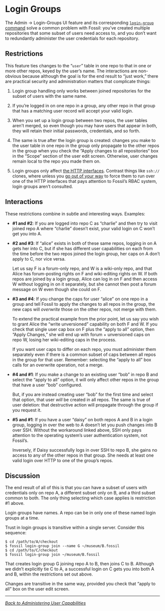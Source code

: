# Login Groups

The Admin → Login-Groups UI feature and its corresponding [`login-group`
command][lg] solve a common problem with Fossil: you’ve created multiple
repositories that some subset of users need access to, and you
don’t want to redundantly administer the user credentials for each
repository.


## Restrictions

This feature ties changes to the “`user`” table in one repo to that in
one or more other repos, keyed by the user’s name. The interactions are
non-obvious because although the goal is for the end result to “just
work,” there are practical security and administration matters that
complicate things:

1.  Login group handling only works between joined repositories for the
    subset of users with the same name.

1.  If you’re logged in on one repo in a group, any other repo in that
    group that has a matching user record will accept your valid login.

1.  When you set up a login group between two repos, the user tables
    aren’t merged, so even though you may have users that appear in
    both, they will retain their initial passwords, credentials, and so
    forth.

1.  The same is true after the login group is created: changes you make
    to the user table in one repo in the group only propagate to the
    other repos in the group when you check the “Apply changes to all
    repositories“ box in the “Scope” section of the user edit screen.
    Otherwise, user changes remain local to the repo you made them on.

1.  Login groups only affect [the HTTP interfaces][wo]. Contrast things
    like `ssh://` clones, where unless you [go out of your way][sh] to
    force them to run over one of the HTTP interfaces that pays
    attention to Fossil’s RBAC system, login groups aren’t consulted.


## Interactions

These restrictions combine in subtle and interesting ways. Examples:

*   **#1 and #2**: If you are logged into repo C as “charlie” and then
    try to visit joined repo A where “charlie” doesn’t exist, your valid
    login on C won’t get you into A.

*   **#2 and #3**: If “alice” exists in both of these same repos,
    logging in on A gets her into C, but if she has different user
    capabilities on each from the time before the two repos joined the
    login group, her caps on A don’t apply to C, nor vice versa.

    Let us say F is a forum-only repo, and W is a wiki-only repo, and
    that Alice has forum-posting rights on F and wiki-editing rights on
    W. If both repos are joined by a login group, Alice can log in on F
    and then access W without logging in on it separately, but she
    cannot then post a forum message on W even though she could on F.

*   **#3 and #4**: If you change the caps for user “alice” on one repo
    in a group and tell Fossil to apply the changes to all repos in the
    group, the new caps will *overwrite* those on the other repos, not
    merge with them.

    To extend the practical example from the prior point, let us say you
    wish to grant Alice the “write unversioned” capability on both F and
    W. If you check that single user cap box on F plus the “apply to
    all” option, then “Apply Changes,” she will end up with forum +
    unversioned caps on repo W, losing her wiki-editing caps in the
    process.

    If you want user caps to differ on each repo, you must administer
    them separately even if there is a common subset of caps between all
    repos in the group for that user. Remember: selecting the “apply to
    all” box calls for an overwrite operation, not a merge.

*   **#4 and #1**: If you make a change to an existing user “bob” in
    repo B and select the “apply to all” option, it will only affect
    other repos in the group that have a user “bob” configured.

    But, if you are instead creating user “bob” for the first time and
    select that option, that user *will* be created in all repos.  The
    same is true of user deletion: that destructive action will
    propagate through the group if you request it.

*   **#5 and #1**: If you have a user “daisy” on both repos A and B in a
    login group, logging in over the web to A doesn’t let you push
    changes into B over SSH. Without the workaround linked above, SSH
    only pays attention to the operating system’s user authentication
    system, not Fossil’s.

    Inversely, if Daisy successfully logs in over SSH to repo B, she
    gains no access to any of the other repos in that group. She needs
    at least one valid login over HTTP to one of the group’s repos.


## Discussion

The end result of all of this is that you can have a subset of users
with credentials only on repo A, a different subset only on B, and a
third subset common to both. The only thing selecting which case applies
is restriction #1 above.

Login groups have names. A repo can be in only one of these named login
groups at a time.

Trust in login groups is transitive within a single server. Consider
this sequence:

    $ cd /path/to/A/checkout
    $ fossil login-group join --name G ~/museum/B.fossil
    $ cd /path/to/C/checkout
    $ fossil login-group join ~/museum/B.fossil

That creates login group G joining repo A to B, then joins C to B.
Although we didn’t explicitly tie C to A, a successful login on C gets
you into both A and B, within the restrictions set out above.

Changes are transitive in the same way, provided you check that “apply
to all” box on the user edit screen.

[lg]: /help/login-group
[sh]: ../server/any/http-over-ssh.md
[wo]: ./index.md#webonly

-----

*[Back to Administering User Capabilities](./)*
